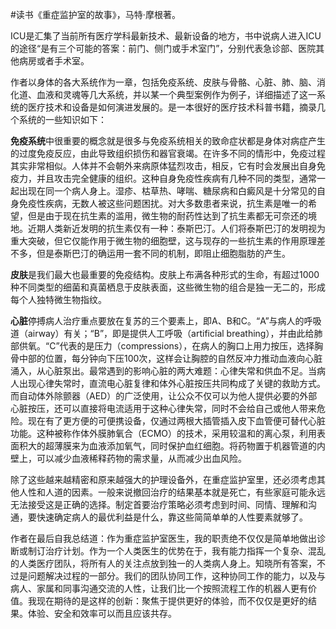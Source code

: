 \#读书《重症监护室的故事》，马特·摩根著。

ICU是汇集了当前所有医疗学科最新技术、最新设备的地方，书中说病人进入ICU的途径“是有三个可能的答案：前门、侧门或手术室门”，分别代表急诊部、医院其他病房或者手术室。

作者以身体的各大系统作为一章，包括免疫系统、皮肤与骨骼、心脏、肺、脑、消化道、血液和灵魂等几大系统，并以某一个典型案例作为例子，详细描述了这一系统的医疗技术和设备是如何演进发展的。是一本很好的医疗技术科普书籍，摘录几个系统的一些知识如下：

**免疫系统**中很重要的概念就是很多与免疫系统相关的致命症状都是身体对病症产生的过度免疫反应，由此导致组织损伤和器官衰竭。在许多不同的情形中，免疫过程其实非常相似。人体并不会朝外来病原体猛烈攻击，相反，它有时会发展出自身免疫力，并且攻击完全健康的组织。这种自身免疫性疾病有几种不同的类型，通常一起出现在同一个病人身上。湿疹、枯草热、哮喘、糖尿病和白癜风是十分常见的自身免疫性疾病，无数人被这些问题困扰。对大多数患者来说，抗生素是唯一的希望，但是由于现在抗生素的滥用，微生物的耐药性达到了抗生素都无可奈还的境地。近期人类新近发明的抗生素仅有一种：泰斯巴汀。人们将泰斯巴汀的发明视为重大突破，但它仅能作用于微生物的细胞壁，这与现存的一些抗生素的作用原理差不多，但是泰斯巴汀的确运用一套不同的机制，即阻止细胞脂肪的产生。

**皮肤**是我们最大也最重要的免疫结构。皮肤上布满各种形式的生命，有超过1000种不同类型的细菌和真菌栖息于皮肤表面，这些微生物的组合是独一无二的，形成每个人独特微生物指纹。

**心脏**停搏病人治疗重点要放在复苏的三个要素上，即A、B和C。“A”与病人的呼吸道（airway）有关；“B”，即是提供人工呼吸（artificial breathing），并由此给肺部供氧。“C”代表的是压力（compressions），在病人的胸口上用力按压，选择胸骨中部的位置，每分钟向下压100次，这样会让胸腔的自然反冲力推动血液向心脏涌入，从心脏泵出。最常遇到的影响心脏的两大难题：心律失常和供血不足。当病人出现心律失常时，直流电心脏复律和体外心脏按压共同构成了关键的救助方式。而自动体外除颤器（AED）的广泛使用，让公众不仅可以为他人提供必要的外部心脏按压，还可以直接将电流适用于这种心律失常，同时不会给自己或他人带来危险。现在有了更方便的可便携设备，仅通过两根大插管插入皮下血管便可替代心脏功能。这种被称作体外膜肺氧合（ECMO）的技术，采用较温和的离心泵，利用表面积大的超薄膜来为血液添加氧气，同时保护血红细胞。将药物置于机器管道的内壁上，可以减少血液稀释药物的需求量，从而减少出血风险。

除了这些越来越精密和原来越强大的护理设备外，在重症监护室里，还必须考虑其他人性和人道的因素。一般来说撤回治疗的结果基本就是死亡，有些家庭可能永远无法接受这是正确的选择。制定首要治疗策略必须考虑到时间、同情、理解和沟通，要快速确定病人的最优利益是什么，靠这些简简单单的人性要素就够了。

作者在最后自我总结道：作为重症监护室医生，我的职责绝不仅仅是简单地做出诊断或制订治疗计划。作为一个人类医生的优势在于，我有能力指挥一个复杂、混乱的人类医疗团队，将所有人的关注点放到独一的人类病人身上。知晓所有答案，不过是问题解决过程的一部分。我们的团队协同工作，这种协同工作的能力，以及与病人、家属和同事沟通交流的人性，让我们比一个按照流程工作的机器人更有价值。我现在期待的是这样的创新：聚焦于提供更好的体验，而不仅仅是更好的结果。体验、安全和效率可以而且应该共存。